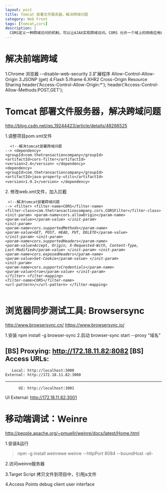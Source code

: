 ```yaml
---
layout: post
title: Tomcat 部署文件服务器，解决跨域问题
category: Web Front
tags: [tomcat,cors]
description: |
  CORS定义一种跨域访问的机制，可以让AJAX实现跨域访问。CORS 允许一个域上的网络应用向另一个域提交跨域 AJAX 请求。实现此功能非常简单，只需由服务器发送一个响应标头即可。
---
```


解决前端跨域
==========
1.Chrome 浏览器
 --disable-web-security
2.扩展程序 
 Allow-Control-Allow-Origin
3.JSONP (get)
4.Flash
5.Iframe
6.XHR2  Cross-Origin Resource Sharing
header('Access-Control-Allow-Origin:*'); 
header('Access-Control-Allow-Methods:POST,GET'); 


Tomcat 部署文件服务器，解决跨域问题
==========
http://blog.csdn.net/qq_19244423/article/details/48266525

1.调整项目pom.xml文件
    <pre>
        <code>
        &lt;!--解决tomcat部署跨域问题  --&gt;
        &lt;dependency&gt;
            &lt;groupId&gt;com.thetransactioncompany&lt;/groupId&gt;
            &lt;artifactId&gt;cors-filter&lt;/artifactId&gt;
            &lt;version&gt;2.4&lt;/version&gt;
        &lt;/dependency&gt;
        &lt;dependency&gt;
            &lt;groupId&gt;com.thetransactioncompany&lt;/groupId&gt;
            &lt;artifactId&gt;java-property-utils&lt;/artifactId&gt;
            &lt;version&gt;1.9.1&lt;/version&gt;
        &lt;/dependency&gt;
        </code>
    </pre>
2. 修改web.xml文件，加入拦截
    <pre>
    <code>&lt;!--解决tomcat部署跨域问题  --&gt;
        &lt;filter&gt;
        &lt;filter-name>CORS&lt;/filter-name&gt;
        &lt;filter-class>com.thetransactioncompany.cors.CORSFilter&lt;/filter-class&gt;
        &lt;init-param&gt;
         &lt;param-name>cors.allowOrigin&lt;/param-name&gt;
            &lt;param-value>*&lt;/param-value&gt;
        &lt;/init-param&gt;
        &lt;init-param&gt;
         &lt;param-name>cors.supportedMethods&lt;/param-name&gt;
            &lt;param-value>GET, POST, HEAD, PUT, DELETE&lt;/param-value&gt;
        &lt;/init-param&gt;
        &lt;init-param&gt;
         &lt;param-name>cors.supportedHeaders&lt;/param-name&gt;
            &lt;param-value>Accept, Origin, X-Requested-With, Content-Type, Last-Modified&lt;/param-value&gt;
        &lt;/init-param&gt;
        &lt;init-param&gt;
            &lt;param-name>cors.exposedHeaders&lt;/param-name&gt;
            &lt;param-value>Set-Cookie&lt;/param-value&gt;
        &lt;/init-param&gt;
        &lt;init-param&gt;
            &lt;param-name>cors.supportsCredentials&lt;/param-name&gt;
            &lt;param-value>true&lt;/param-value&gt;
        &lt;/init-param&gt;
    &lt;/filter&gt;
    &lt;filter-mapping&gt;
        &lt;filter-name>CORS&lt;/filter-name&gt;
        &lt;url-pattern>/*&lt;/url-pattern&gt;
&lt;/filter-mapping&gt;
    </code>
    </pre>

浏览器同步测试工具: Browsersync
===========
http://www.browsersync.cn/
https://www.browsersync.io/

1.安装
npm install -g browser-sync
2.启动
browser-sync start --proxy "域名"

[BS] Proxying: http://172.18.11.82:8082
[BS] Access URLs:
 -------------------------------------
       Local: http://localhost:3000
    External: http://172.18.11.82:3000
 -------------------------------------
          UI: http://localhost:3001
 UI External: http://172.18.11.82:3001


移动端调试：Weinre
===========
http://people.apache.org/~pmuellr/weinre/docs/latest/Home.html

1.安装&运行
>npm -g install weinrewe
>weinre --httpPort 8084 --boundHost -all-

2.访问weinre服务器

3.Target Script
拷贝文件到项目中，引用js文件

4.Access Points
 debug client user interface


